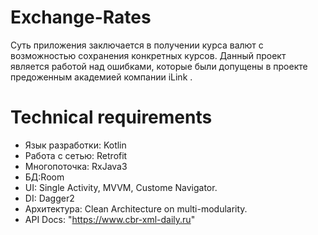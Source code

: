 # Exchange-Rates
Суть приложения заключается в получении курса валют с возможностью сохранения конкретных курсов.  Данный проект является работой над ошибками, которые были допущены в проекте предоженным академией компании iLink .

# Technical requirements
- Язык разработки: Kotlin
- Работа с сетью: Retrofit
- Многопоточка: RxJava3
- БД:Room
- UI: Single Activity, MVVM, Custome Navigator.
- DI: Dagger2
- Архитектура: Clean Architecture on multi-modularity.
- API Docs: "https://www.cbr-xml-daily.ru"

